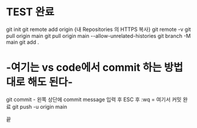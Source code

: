 # TEST 완료
git init
git remote add origin {내 Repositories 의 HTTPS 복사}
git remote -v
git pull origin main
git pull origin main --allow-unrelated-histories
git branch -M main
git add .

# -여기는 vs code에서 commit 하는 방법대로 해도 된다-
git commit - 왼쪽 상단에 commit message 입력 후 ESC 후 :wq = 여기서 커밋 완료
git push -u origin main

끝